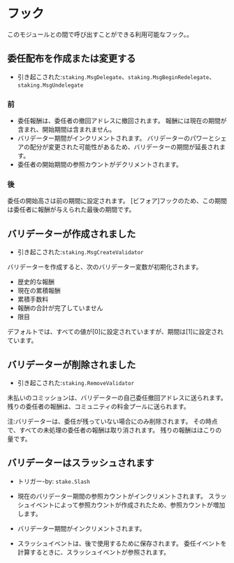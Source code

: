 # フック

このモジュールとの間で呼び出すことができる利用可能なフック。。

## 委任配布を作成または変更する

- 引き起こされた:`staking.MsgDelegate`、`staking.MsgBeginRedelegate`、`staking.MsgUndelegate`

### 前

- 委任報酬は、委任者の撤回アドレスに撤回されます。
   報酬には現在の期間が含まれ、開始期間は含まれません。
- バリデーター期間がインクリメントされます。
   バリデーターのパワーとシェアの配分が変更された可能性があるため、バリデーターの期間が延長されます。
- 委任者の開始期間の参照カウントがデクリメントされます。

### 後

委任の開始高さは前の期間に設定されます。
[ビフォア]フックのため、この期間は委任者に報酬が与えられた最後の期間です。

## バリデーターが作成されました

- 引き起こされた:`staking.MsgCreateValidator`

バリデーターを作成すると、次のバリデーター変数が初期化されます。

- 歴史的な報酬
- 現在の累積報酬
- 累積手数料
- 報酬の合計が完了していません
- 限目

デフォルトでは、すべての値が[0]に設定されていますが、期間は[1]に設定されています。

## バリデーターが削除されました

- 引き起こされた:`staking.RemoveValidator`

未払いのコミッションは、バリデーターの自己委任撤回アドレスに送られます。
残りの委任者の報酬は、コミュニティの料金プールに送られます。

注:バリデーターは、委任が残っていない場合にのみ削除されます。
その時点で、すべての未処理の委任者の報酬は取り消されます。
残りの報酬はほこりの量です。

## バリデーターはスラッシュされます

- トリガー-by: `stake.Slash`
  
- 現在のバリデーター期間の参照カウントがインクリメントされます。
   スラッシュイベントによって参照カウントが作成されたため、参照カウントが増加します。
- バリデーター期間がインクリメントされます。
- スラッシュイベントは、後で使用するために保存されます。
   委任イベントを計算するときに、スラッシュイベントが参照されます。